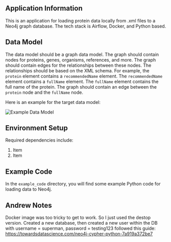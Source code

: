 ## Application Information
This is an application for loading protein data locally from .xml files to a Neo4j graph database. The tech stack is Airflow, Docker, and Python based.

## Data Model
The data model should be a graph data model. The graph should contain nodes for proteins, genes, organisms, references, and more. The graph should contain edges for the relationships between these nodes. The relationships should be based on the XML schema. For example, the `protein` element contains a `recommendedName` element. The `recommendedName` element contains a `fullName` element. The `fullName` element contains the full name of the protein. The graph should contain an edge between the `protein` node and the `fullName` node.

Here is an example for the target data model:

![Example Data Model](./img/example_data_model.png)


## Environment Setup
Required dependencies include:

1. Item
2. Item

[1]: http://example.com/ "Title"
[2]: http://example.org/ "Title"


## Example Code
In the `example_code` directory, you will find some example Python code for loading data to Neo4j.

## Andrew Notes

Docker image was too tricky to get to work.
So I just used the destop version. Created a new database, then created a new user within the DB with username = superman, password = testing123
followed this guide: https://towardsdatascience.com/neo4j-cypher-python-7a919a372be7
